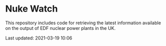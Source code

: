 # Nuke Watch

This repository includes code for retrieving the latest information available on the output of EDF nuclear power plants in the UK.

Last updated: 2021-03-19 10:06